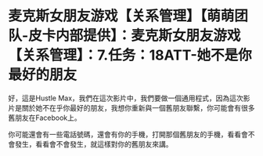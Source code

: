 # 麦克斯女朋友游戏【关系管理】【萌萌团队-皮卡内部提供】：麦克斯女朋友游戏【关系管理】：7.任务：18ATT-她不是你最好的朋友

好，這是Hustle Max，我們在這次影片中，我們要做一個通用程式，因為這次影片是關於她不在乎你最好的朋友，我想你重新與一個舊朋友聯繫，你可能會有很多舊朋友在Facebook上。

你可能還會有一些電話號碼，還會有你的手機，打開那個舊朋友的手機，看看會不會發生，看看會不會發生，就這樣對你的舊朋友來講。